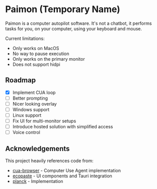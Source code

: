 # Paimon (Temporary Name)

Paimon is a computer autopilot software.
It's not a chatbot, it performs tasks for you, on your computer, using your keyboard and mouse.

Current limitations:

- Only works on MacOS
- No way to pause execution
- Only works on the primary monitor
- Does not support hidpi

## Roadmap

- [x] Implement CUA loop
- [ ] Better prompting
- [ ] Nicer looking overlay
- [ ] Windows support
- [ ] Linux support
- [ ] Fix UI for multi-monitor setups
- [ ] Introduce hosted solution with simplified access
- [ ] Voice control

## Acknowledgements

This project heavily references code from:

- [cua-browser](https://github.com/browserbase/cua-browser) - Computer Use Agent implementation
- [ecopaste](https://github.com/EcoPasteHub/EcoPaste) - UI components and Tauri integration
- [planck](https://www.planckapp.com/) - Implementation
